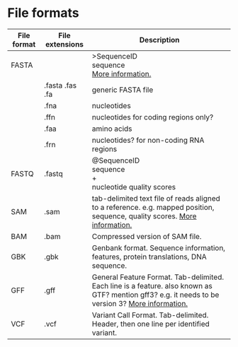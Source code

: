 # File formats


File format | File extensions | Description
----------  | --------------  | -----------
FASTA       |                 | <tx>>SequenceID <br> sequence </tx> <br> [More information.](https://en.wikipedia.org/wiki/FASTA_format)
            | .fasta  .fas  .fa | generic FASTA file
            | .fna            | nucleotides
            | .ffn            | nucleotides for coding regions only?
            | .faa            | amino acids
            | .frn            | nucleotides? for non-coding RNA regions
FASTQ       | .fastq          | <tx>@SequenceID <br> sequence <br> + <br> nucleotide quality scores</tx>
SAM         | .sam            | tab-delimited text file of reads aligned to a reference. e.g. mapped position, sequence, quality scores. [More information.](https://samtools.github.io/hts-specs/SAMv1.pdf)
BAM         | .bam            | Compressed version of SAM file.
GBK         | .gbk            | Genbank format. Sequence information, features, protein translations, DNA sequence.
GFF         | .gff            | General Feature Format. Tab-delimited. Each line is a feature. also known as GTF? mention gff3? e.g. it needs to be version 3? [More information.](https://en.wikipedia.org/wiki/General_feature_format)
VCF         | .vcf            | Variant Call Format. Tab-delimited. Header, then one line per identified variant. 
